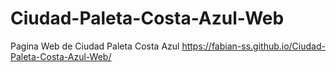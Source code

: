 # Ciudad-Paleta-Costa-Azul-Web
Pagina Web de Ciudad Paleta Costa Azul
https://fabian-ss.github.io/Ciudad-Paleta-Costa-Azul-Web/
